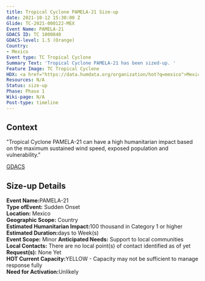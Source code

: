 ```yaml
---
title: Tropical Cyclone PAMELA-21 Size-up
date: 2021-10-12 15:30:00 Z
Glide: TC-2021-000122-MEX
Event Name: PAMELA-21
GDACS ID: TC 1000840
GDACS-level: 1.5 (Orange)
Country:
- Mexico
Event type: TC Tropical Cyclone
Summary Text: 'Tropical Cyclone PAMELA-21 has been sized-up. '
Feature Image: TC Tropical Cyclone
HDX: <a href="https://data.humdata.org/organization/hot?q=mexico">Mexico</a>
Resources: N/A
Status: size-up
Phase: Phase 1
Wiki-page: N/A
Post-type: timeline
---
```


<h2>Context</h2>

"Tropical Cyclone PAMELA-21 can have a high humanitarian impact based on the maximum sustained wind speed, exposed population and vulnerability."

<a href="https://www.gdacs.org/report.aspx?eventid=1000840&episodeid=4&eventtype=TC" target="_blank">GDACS</a>

<h2>Size-up Details</h2>

<strong>Event Name:</strong>PAMELA-21<br>
<strong>Type ofEvent:</strong> Sudden Onset<br>
<strong>Location:</strong> Mexico<br>
<strong>Geographic Scope:</strong>  Country<br>
<strong>Estimated Humanitarian Impact:</strong>100 thousand in Category 1 or higher <br>
<strong>Estimated Duration:</strong>days to Week(s)<br>
<strong>Event Scope:</strong> Minor<be>
<strong>Anticipated Needs:</strong> Support to local communities<br>
<strong>Local Contacts:</strong> There are no local point(s) of contact identified as of yet<br>
<strong>Request(s):</strong> None Yet<br>
<strong>HOT Current Capacity:</strong>YELLOW - Capacity may not be sufficient to manage response fully<br>
<strong>Need for Activation:</strong>Unlikely<br>
